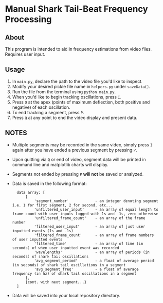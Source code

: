 # Manual Shark Tail-Beat Frequency Processing

## About

This program is intended to aid in frequency estimations from video files. Requires user input.

## Usage

1. In `main.py`, declare the path to the video file you'd like to inspect.
2. Modify your desired pickle file name in `helpers.py` under `saveData()`.
3. Run the file from the terminal using `python main.py`.
4. When you'd like to begin tracking oscillations, press `I`.
5. Press `O` at the apex (points of maximum deflection, both positive and negative) of each oscillation.
6. To end tracking a segment, press `P`.
7. Press `Q` at any point to end the video display and present data.

## NOTES

- Multiple segments may be recorded in the same video, simply press `I` again after you have ended a previous segment by pressing `P`.
- Upon quitting via `Q` or end of video, segment data will be printed in command line and matplotlib charts will display.
- Segments not ended by pressing `P` **will not** be saved or analyzed.
- Data is saved in the following format:

        data array: [
            {
                'segment_number'            - an integer denoting segment i.e. 1 for first segment, 2 for second, etc...
                'unfiltered_user_input'     - an array of equal length to frame count with user inputs logged with 1s and -1s, zero otherwise
                'unfiltered_frame_count'    - an array of the frame number
                'filtered_user_input'       - an array of just user inputted events (1s and -1s)
                'filtered_frame_count'      - an array of frame numbers of user inputted events
                'filtered_time'             - an array of time (in seconds) of when user inputted event was recorded
                'wavelengths'               - an array of periods (in seconds) of shark tail oscillations
                'avg_segment_period'        - a float of average period (in seconds) of shark tail oscillations in a segment
                'avg_segment_freq'          - a float of average frequency (in hz) of shark tail oscillations in a segment
            },
            {cont. with next segment...}
        ]

- Data will be saved into your local repository directory.
